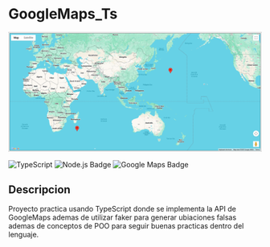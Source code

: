 # GoogleMaps_Ts

<img src="https://github.com/MEZLYSO/GoogleMaps_Ts/blob/main/ASSETS/Pasted%20image.png?raw=true">

![TypeScript](https://img.shields.io/badge/typescript-%23007ACC.svg?style=for-the-badge&logo=typescript&logoColor=white)
<img src="https://img.shields.io/badge/Node.js-5FA04E?logo=nodedotjs&logoColor=fff&style=for-the-badge" alt="Node.js Badge">
<img src="https://img.shields.io/badge/Google%20Maps-4285F4?logo=googlemaps&logoColor=fff&style=for-the-badge" alt="Google Maps Badge">

## Descripcion

Proyecto practica usando TypeScript donde se implementa la API de GoogleMaps ademas de utilizar
faker para generar ubiaciones falsas ademas de conceptos de POO para seguir buenas practicas dentro
del lenguaje.
